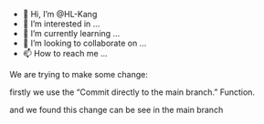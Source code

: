 - 👋 Hi, I’m @HL-Kang
- 👀 I’m interested in ...
- 🌱 I’m currently learning ...
- 💞️ I’m looking to collaborate on ...
- 📫 How to reach me ...

We are trying to make some change:

firstly we use the “Commit directly to the main branch.” Function.

and we found this change can be see in the main branch

<!---
HL-Kang/HL-Kang is a ✨ special ✨ repository because its `README.md` (this file) appears on your GitHub profile.
You can click the Preview link to take a look at your changes.
--->
